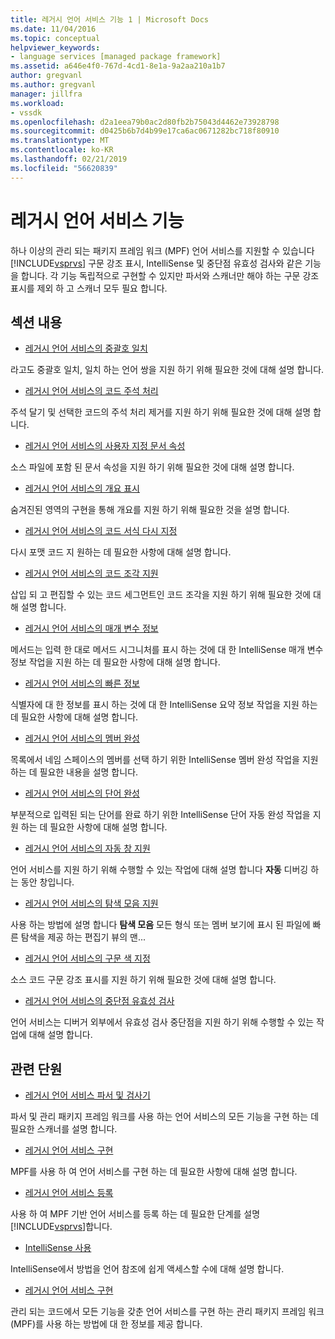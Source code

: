 ```yaml
---
title: 레거시 언어 서비스 기능 1 | Microsoft Docs
ms.date: 11/04/2016
ms.topic: conceptual
helpviewer_keywords:
- language services [managed package framework]
ms.assetid: a646e4f0-767d-4cd1-8e1a-9a2aa210a1b7
author: gregvanl
ms.author: gregvanl
manager: jillfra
ms.workload:
- vssdk
ms.openlocfilehash: d2a1eea79b0ac2d80fb2b75043d4462e73928798
ms.sourcegitcommit: d0425b6b7d4b99e17ca6ac0671282bc718f80910
ms.translationtype: MT
ms.contentlocale: ko-KR
ms.lasthandoff: 02/21/2019
ms.locfileid: "56620839"
---
```

# <a name="legacy-language-service-features"></a>레거시 언어 서비스 기능
하나 이상의 관리 되는 패키지 프레임 워크 (MPF) 언어 서비스를 지원할 수 있습니다 [!INCLUDE[vsprvs](../../code-quality/includes/vsprvs_md.md)] 구문 강조 표시, IntelliSense 및 중단점 유효성 검사와 같은 기능을 합니다. 각 기능 독립적으로 구현할 수 있지만 파서와 스캐너만 해야 하는 구문 강조 표시를 제외 하 고 스캐너 모두 필요 합니다.

## <a name="in-this-section"></a>섹션 내용
- [레거시 언어 서비스의 중괄호 일치](../../extensibility/internals/brace-matching-in-a-legacy-language-service.md)

 라고도 중괄호 일치, 일치 하는 언어 쌍을 지원 하기 위해 필요한 것에 대해 설명 합니다.

- [레거시 언어 서비스의 코드 주석 처리](../../extensibility/internals/commenting-code-in-a-legacy-language-service.md)

 주석 달기 및 선택한 코드의 주석 처리 제거를 지원 하기 위해 필요한 것에 대해 설명 합니다.

- [레거시 언어 서비스의 사용자 지정 문서 속성](../../extensibility/internals/custom-document-properties-in-a-legacy-language-service.md)

 소스 파일에 포함 된 문서 속성을 지원 하기 위해 필요한 것에 대해 설명 합니다.

- [레거시 언어 서비스의 개요 표시](../../extensibility/internals/outlining-in-a-legacy-language-service.md)

 숨겨진된 영역의 구현을 통해 개요를 지원 하기 위해 필요한 것을 설명 합니다.

- [레거시 언어 서비스의 코드 서식 다시 지정](../../extensibility/internals/reformatting-code-in-a-legacy-language-service.md)

 다시 포맷 코드 지 원하는 데 필요한 사항에 대해 설명 합니다.

- [레거시 언어 서비스의 코드 조각 지원](../../extensibility/internals/support-for-code-snippets-in-a-legacy-language-service.md)

 삽입 되 고 편집할 수 있는 코드 세그먼트인 코드 조각을 지원 하기 위해 필요한 것에 대해 설명 합니다.

- [레거시 언어 서비스의 매개 변수 정보](../../extensibility/internals/parameter-info-in-a-legacy-language-service2.md)

 메서드는 입력 한 대로 메서드 시그니처를 표시 하는 것에 대 한 IntelliSense 매개 변수 정보 작업을 지원 하는 데 필요한 사항에 대해 설명 합니다.

- [레거시 언어 서비스의 빠른 정보](../../extensibility/internals/quick-info-in-a-legacy-language-service.md)

 식별자에 대 한 정보를 표시 하는 것에 대 한 IntelliSense 요약 정보 작업을 지원 하는 데 필요한 사항에 대해 설명 합니다.

- [레거시 언어 서비스의 멤버 완성](../../extensibility/internals/member-completion-in-a-legacy-language-service.md)

 목록에서 네임 스페이스의 멤버를 선택 하기 위한 IntelliSense 멤버 완성 작업을 지원 하는 데 필요한 내용을 설명 합니다.

- [레거시 언어 서비스의 단어 완성](../../extensibility/internals/word-completion-in-a-legacy-language-service.md)

 부분적으로 입력된 되는 단어를 완료 하기 위한 IntelliSense 단어 자동 완성 작업을 지원 하는 데 필요한 사항에 대해 설명 합니다.

- [레거시 언어 서비스의 자동 창 지원](../../extensibility/internals/support-for-the-autos-window-in-a-legacy-language-service.md)

 언어 서비스를 지원 하기 위해 수행할 수 있는 작업에 대해 설명 합니다 **자동** 디버깅 하는 동안 창입니다.

- [레거시 언어 서비스의 탐색 모음 지원](../../extensibility/internals/support-for-the-navigation-bar-in-a-legacy-language-service.md)

 사용 하는 방법에 설명 합니다 **탐색 모음** 모든 형식 또는 멤버 보기에 표시 된 파일에 빠른 탐색을 제공 하는 편집기 뷰의 맨...

- [레거시 언어 서비스의 구문 색 지정](../../extensibility/internals/syntax-colorizing-in-a-legacy-language-service.md)

 소스 코드 구문 강조 표시를 지원 하기 위해 필요한 것에 대해 설명 합니다.

- [레거시 언어 서비스의 중단점 유효성 검사](../../extensibility/internals/validating-breakpoints-in-a-legacy-language-service.md)

 언어 서비스는 디버거 외부에서 유효성 검사 중단점을 지원 하기 위해 수행할 수 있는 작업에 대해 설명 합니다.

## <a name="related-sections"></a>관련 단원
- [레거시 언어 서비스 파서 및 검사기](../../extensibility/internals/legacy-language-service-parser-and-scanner.md)

 파서 및 관리 패키지 프레임 워크를 사용 하는 언어 서비스의 모든 기능을 구현 하는 데 필요한 스캐너를 설명 합니다.

- [레거시 언어 서비스 구현](../../extensibility/internals/implementing-a-legacy-language-service2.md)

 MPF를 사용 하 여 언어 서비스를 구현 하는 데 필요한 사항에 대해 설명 합니다.

- [레거시 언어 서비스 등록](../../extensibility/internals/registering-a-legacy-language-service1.md)

 사용 하 여 MPF 기반 언어 서비스를 등록 하는 데 필요한 단계를 설명 [!INCLUDE[vsprvs](../../code-quality/includes/vsprvs_md.md)]합니다.

- [IntelliSense 사용](../../ide/using-intellisense.md)

 IntelliSense에서 방법을 언어 참조에 쉽게 액세스할 수에 대해 설명 합니다.

- [레거시 언어 서비스 구현](../../extensibility/internals/implementing-a-legacy-language-service1.md)

 관리 되는 코드에서 모든 기능을 갖춘 언어 서비스를 구현 하는 관리 패키지 프레임 워크 (MPF)를 사용 하는 방법에 대 한 정보를 제공 합니다.